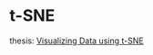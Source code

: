 # t-SNE


thesis: [Visualizing Data using t-SNE](https://lvdmaaten.github.io/publications/papers/JMLR_2008.pdf)

